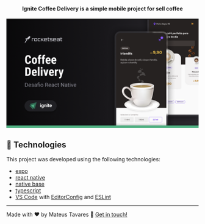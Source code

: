<h4 align="center">
  Ignite Coffee Delivery is a simple mobile project for sell coffee
</h4>

<p align="center">
  <img alt="Screenshot" src=".github/screenshot.png">
</p>

## 🚀 Technologies

This project was developed using the following technologies:

- [expo](https://docs.expo.dev/)
- [react native](https://reactnative.dev/)
- [native base](https://nativebase.io/)
- [typescript](https://www.typescriptlang.org/)
- [VS Code][vscode] with [EditorConfig][vceditconfig] and [ESLint][vceslint]
---

Made with ♥ by Mateus Tavares 🌊 [Get in touch!](https://www.linkedin.com/in/mateus-tavares-2382911a0/)

[vscode]: https://code.visualstudio.com/
[vceditconfig]: https://marketplace.visualstudio.com/items?itemName=EditorConfig.EditorConfig
[vceslint]: https://marketplace.visualstudio.com/items?itemName=dbaeumer.vscode-eslint

